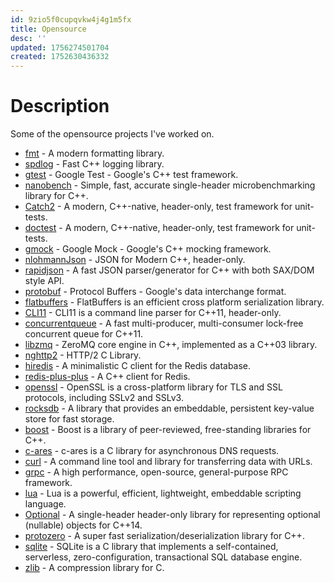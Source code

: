 ```yaml
---
id: 9zio5f0cupqvkw4j4g1m5fx
title: Opensource
desc: ''
updated: 1756274501704
created: 1752630436332
---
```

# Description
Some of the opensource projects I've worked on.

- [fmt](https://github.com/fmtlib/fmt) - A modern formatting library.
- [spdlog](https://github.com/gabime/spdlog) - Fast C++ logging library.
- [gtest](https://github.com/google/googletest) - Google Test - Google's C++ test framework.
- [nanobench](https://github.com/martinus/nanobench/tree/master) - Simple, fast, accurate single-header microbenchmarking library for C++.
- [Catch2](https://github.com/catchorg/Catch2) - A modern, C++-native, header-only, test framework for unit-tests.
- [doctest](https://github.com/doctest/doctest) - A modern, C++-native, header-only, test framework for unit-tests.
- [gmock](https://github.com/google/googletest) - Google Mock - Google's C++ mocking framework.
- [nlohmannJson](https://github.com/nlohmann/json) - JSON for Modern C++, header-only.
- [rapidjson](https://github.com/Tencent/rapidjson) - A fast JSON parser/generator for C++ with both SAX/DOM style API.
- [protobuf](https://github.com/protocolbuffers/protobuf) - Protocol Buffers - Google's data interchange format.
- [flatbuffers](https://github.com/google/flatbuffers) - FlatBuffers is an efficient cross platform serialization library.
- [CLI11](https://github.com/CLIUtils/CLI11) - CLI11 is a command line parser for C++11, header-only.
- [concurrentqueue](https://github.com/cameron314/concurrentqueue) - A fast multi-producer, multi-consumer lock-free concurrent queue for C++11.
- [libzmq](https://github.com/zeromq/libzmq) - ZeroMQ core engine in C++, implemented as a C++03 library.
- [nghttp2](https://github.com/nghttp2/nghttp2) - HTTP/2 C Library.
- [hiredis](https://github.com/redis/hiredis) - A minimalistic C client for the Redis database.
- [redis-plus-plus](https://github.com/sewenew/redis-plus-plus) - A C++ client for Redis.
- [openssl](https://github.com/openssl/openssl) - OpenSSL is a cross-platform library for TLS and SSL protocols, including SSLv2 and SSLv3.
- [rocksdb](https://github.com/facebook/rocksdb) - A library that provides an embeddable, persistent key-value store for fast storage.
- [boost](https://github.com/boostorg/boost) - Boost is a library of peer-reviewed, free-standing libraries for C++.
- [c-ares](https://github.com/c-ares/c-ares) - c-ares is a C library for asynchronous DNS requests.
- [curl](https://github.com/curl/curl) - A command line tool and library for transferring data with URLs.
- [grpc](https://github.com/grpc/grpc) - A high performance, open-source, general-purpose RPC framework.
- [lua](https://github.com/lua/lua) - Lua is a powerful, efficient, lightweight, embeddable scripting language.
- [Optional](https://github.com/akrzemi1/Optional) - A single-header header-only library for representing optional (nullable) objects for C++14.
- [protozero](https://github.com/mapbox/protozero) - A super fast serialization/deserialization library for C++.
- [sqlite](https://github.com/sqlite/sqlite) - SQLite is a C library that implements a self-contained, serverless, zero-configuration, transactional SQL database engine.
- [zlib](https://github.com/madler/zlib) - A compression library for C.